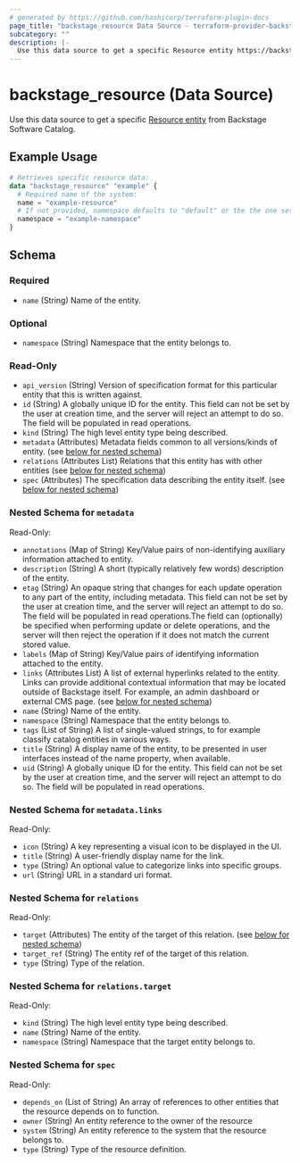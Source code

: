```yaml
---
# generated by https://github.com/hashicorp/terraform-plugin-docs
page_title: "backstage_resource Data Source - terraform-provider-backstage"
subcategory: ""
description: |-
  Use this data source to get a specific Resource entity https://backstage.io/docs/features/software-catalog/descriptor-format#kind-resource from Backstage Software Catalog.
---
```


# backstage_resource (Data Source)

Use this data source to get a specific [Resource entity](https://backstage.io/docs/features/software-catalog/descriptor-format#kind-resource) from Backstage Software Catalog.

## Example Usage

```terraform
# Retrieves specific resource data:
data "backstage_resource" "example" {
  # Required name of the system:
  name = "example-resource"
  # If not provided, namespace defaults to "default" or the the one set in the provider:
  namespace = "example-namespace"
}
```

<!-- schema generated by tfplugindocs -->
## Schema

### Required

- `name` (String) Name of the entity.

### Optional

- `namespace` (String) Namespace that the entity belongs to.

### Read-Only

- `api_version` (String) Version of specification format for this particular entity that this is written against.
- `id` (String) A globally unique ID for the entity. This field can not be set by the user at creation time, and the server will reject an attempt to do so. The field will be populated in read operations.
- `kind` (String) The high level entity type being described.
- `metadata` (Attributes) Metadata fields common to all versions/kinds of entity. (see [below for nested schema](#nestedatt--metadata))
- `relations` (Attributes List) Relations that this entity has with other entities (see [below for nested schema](#nestedatt--relations))
- `spec` (Attributes) The specification data describing the entity itself. (see [below for nested schema](#nestedatt--spec))

<a id="nestedatt--metadata"></a>
### Nested Schema for `metadata`

Read-Only:

- `annotations` (Map of String) Key/Value pairs of non-identifying auxiliary information attached to entity.
- `description` (String) A short (typically relatively few words) description of the entity.
- `etag` (String) An opaque string that changes for each update operation to any part of the entity, including metadata. This field can not be set by the user at creation time, and the server will reject an attempt to do so. The field will be populated in read operations.The field can (optionally) be specified when performing update or delete operations, and the server will then reject the operation if it does not match the current stored value.
- `labels` (Map of String) Key/Value pairs of identifying information attached to the entity.
- `links` (Attributes List) A list of external hyperlinks related to the entity. Links can provide additional contextual information that may be located outside of Backstage itself. For example, an admin dashboard or external CMS page. (see [below for nested schema](#nestedatt--metadata--links))
- `name` (String) Name of the entity.
- `namespace` (String) Namespace that the entity belongs to.
- `tags` (List of String) A list of single-valued strings, to for example classify catalog entities in various ways.
- `title` (String) A display name of the entity, to be presented in user interfaces instead of the name property, when available.
- `uid` (String) A globally unique ID for the entity. This field can not be set by the user at creation time, and the server will reject an attempt to do so. The field will be populated in read operations.

<a id="nestedatt--metadata--links"></a>
### Nested Schema for `metadata.links`

Read-Only:

- `icon` (String) A key representing a visual icon to be displayed in the UI.
- `title` (String) A user-friendly display name for the link.
- `type` (String) An optional value to categorize links into specific groups.
- `url` (String) URL in a standard uri format.



<a id="nestedatt--relations"></a>
### Nested Schema for `relations`

Read-Only:

- `target` (Attributes) The entity of the target of this relation. (see [below for nested schema](#nestedatt--relations--target))
- `target_ref` (String) The entity ref of the target of this relation.
- `type` (String) Type of the relation.

<a id="nestedatt--relations--target"></a>
### Nested Schema for `relations.target`

Read-Only:

- `kind` (String) The high level entity type being described.
- `name` (String) Name of the entity.
- `namespace` (String) Namespace that the target entity belongs to.



<a id="nestedatt--spec"></a>
### Nested Schema for `spec`

Read-Only:

- `depends_on` (List of String) An array of references to other entities that the resource depends on to function.
- `owner` (String) An entity reference to the owner of the resource
- `system` (String) An entity reference to the system that the resource belongs to.
- `type` (String) Type of the resource definition.
